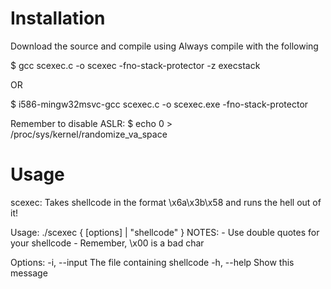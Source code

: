 # Installation
Download the source and compile using
Always compile with the following

$ gcc scexec.c -o scexec -fno-stack-protector -z execstack

OR

$ i586-mingw32msvc-gcc scexec.c -o scexec.exe -fno-stack-protector

Remember to disable ASLR:
$ echo 0 > /proc/sys/kernel/randomize_va_space


# Usage
scexec: Takes shellcode in the format
\x6a\x3b\x58
and runs the hell out of it!

Usage: ./scexec { [options] | "shellcode" }
NOTES:
    - Use double quotes for your shellcode
    - Remember, \x00 is a bad char

Options:
    -i, --input    <filename>    The file containing shellcode
    -h, --help                   Show this message
